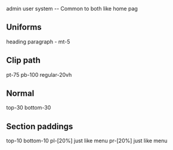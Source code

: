admin
user
system -- Common to both like home pag


## Uniforms 
heading 
paragraph - mt-5

## Clip path
pt-75
pb-100
regular-20vh

## Normal
top-30
bottom-30

## Section paddings
top-10
bottom-10
pl-[20%] just like menu
pr-[20%] just like menu
